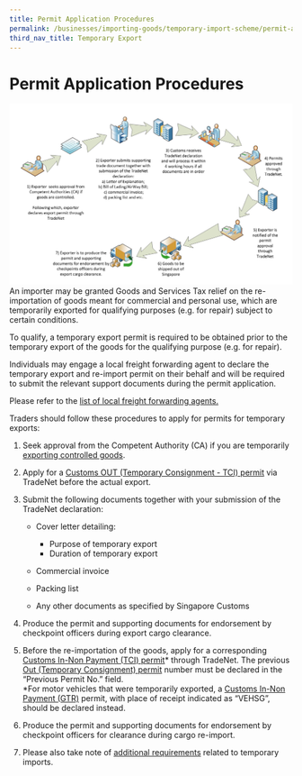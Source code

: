 ```yaml
---
title: Permit Application Procedures
permalink: /businesses/importing-goods/temporary-import-scheme/permit-application-procedure-export/
third_nav_title: Temporary Export
---
```

# Permit Application Procedures

![](/images/pap2-export.jpg)
An importer may be granted Goods and Services Tax relief on the re-importation of goods meant for commercial and personal use, which are temporarily exported for qualifying purposes (e.g. for repair) subject to certain conditions. 

To qualify, a temporary export permit is required to be obtained prior to the temporary export of the goods for the qualifying purpose (e.g. for repair).

Individuals may engage a local freight forwarding agent to declare the temporary export and re-import permit on their behalf and will be required to submit the relevant support documents during the permit application. 

Please refer to the [list of local freight forwarding agents.]( https://www.customs.gov.sg/businesses/business-resources/directories-of-service-providers)

Traders should follow these procedures to apply for permits for temporary exports:

   1.  Seek approval from the Competent Authority (CA) if you are temporarily  [exporting controlled goods](/businesses/exporting-goods/controlled-and-prohibited-goods-for-export).

   2.  Apply for a [Customs OUT (Temporary Consignment - TCI) permit](/businesses/importing-goods/import-procedures/types-of-import-permits) via TradeNet before the actual export.

   3.  Submit the following documents together with your submission of the TradeNet declaration:
    
        -   Cover letter detailing:
        
            - Purpose of temporary export
            - Duration of temporary export
            
       -   Commercial invoice
       -   Packing list
       -   Any other documents as specified by Singapore Customs
    
   4.  Produce the permit and supporting documents for endorsement by checkpoint officers during export cargo clearance.

   5.  Before the re-importation of the goods, apply for a corresponding [Customs In-Non Payment (TCI) permit](/businesses/importing-goods/import-procedures/types-of-import-permits)* through TradeNet. The previous [Out (Temporary Consignment) permit](/businesses/exporting-goods/export-procedures/types-of-export-permits) number must be declared in the “Previous Permit No.” field. <br> *For motor vehicles that were temporarily exported, a [Customs In-Non Payment (GTR)](/businesses/importing-goods/import-procedures/types-of-import-permits) permit, with place of receipt indicated as “VEHSG”, should be declared instead.
    
   6.  Produce the permit and supporting documents for endorsement by checkpoint officers for clearance during cargo re-import.

   7.  Please also take note of [additional requirements](/businesses/importing-goods/temporary-import-scheme/additional-requirements-export) related to temporary imports.
